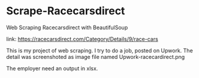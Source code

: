 # Scrape-Racecarsdirect
Web Scraping Racecarsdirect with BeautifulSoup

link: https://racecarsdirect.com/Category/Details/9/race-cars

This is my project of web scraping. I try to do a job, posted on Upwork. The detail was screenshoted as image file named Upwork-racecardirect.png

The employer need an output in xlsx.

